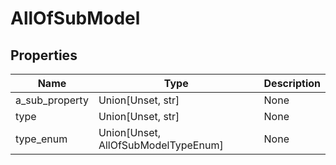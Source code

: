 # AllOfSubModel


## Properties
Name | Type | Description
------------ | ------------- | -------------
a_sub_property | Union[Unset, str] | None
type | Union[Unset, str] | None
type_enum | Union[Unset, AllOfSubModelTypeEnum] | None

